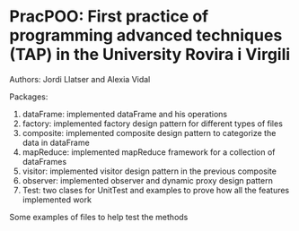 # PracPOO: First practice of programming advanced techniques (TAP) in the University Rovira i Virgili
Authors: Jordi Llatser and Alexia Vidal

Packages:
1. dataFrame: implemented dataFrame and his operations
2. factory: implemented factory design pattern for different types of files
3. composite: implemented composite design pattern to categorize the data in dataFrame
4. mapReduce: implemented mapReduce framework for a collection of dataFrames
5. visitor: implemented visitor design pattern in the previous composite 
6. observer: implemented observer and dynamic proxy design pattern 
7. Test: two clases for UnitTest and examples to prove how all the features implemented work

Some examples of files to help test the methods
